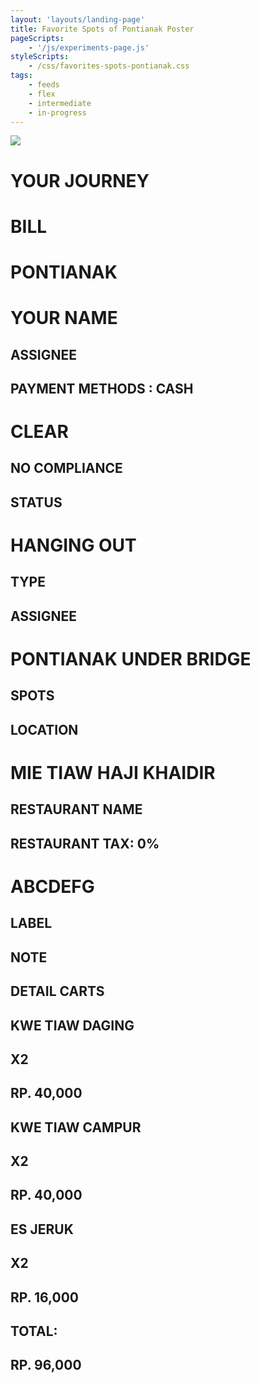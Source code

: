 ```yaml
---
layout: 'layouts/landing-page'
title: Favorite Spots of Pontianak Poster
pageScripts:
    - '/js/experiments-page.js'
styleScripts:
    - /css/favorites-spots-pontianak.css
tags: 
    - feeds
    - flex
    - intermediate
    - in-progress
---
```



<div id="favorite-spot-ptk">
    <div id="inner-spot">
    <div id="spot-right">
        <div id="spot-box">
            <img class="wrapper" id="concert-cover-1" src="/images/feeds/bg-chinese-club-store.JPG" />
        </div>
    </div>
    <div id="spot-left">
        <div class="big-size-spot region">
            <div id="title-big">
            <h1>YOUR JOURNEY</h1>
            <h1>BILL</h1>
            <h1>PONTIANAK</h1>
            </div>
        </div>
        <div class="cluster" id="bill-table">
            <div id="bill-summary">
                <div id="spot-header" class="spot-item">
                    <h1>YOUR NAME</h1>
                    <h2 class="spot-label">ASSIGNEE</h2>
                    <div class="spot-foot">
                        <h2>PAYMENT METHODS : CASH</h2>
                    </div>
                </div>
            <div class="spot-item">
                <h1>CLEAR</h1>
                <h2 class="spot-label">NO COMPLIANCE</h2>
                <div class="spot-foot">
                    <h2>STATUS</h2>
                </div>
            </div>
            <div class="spot-item">
                <h1>HANGING OUT</h1>
                <h2 class="spot-label">TYPE</h2>
                <div class="spot-foot">
                    <h2>ASSIGNEE</h2>
                </div>
            </div>
            <div class="spot-item">
                <h1>PONTIANAK UNDER BRIDGE</h1>
                <h2 class="spot-label">SPOTS</h2>
                <div class="spot-foot">
                    <h2>LOCATION</h2>
                </div>
            </div>
            </div>
        <div id="bill-tables">
            <div id="bill-sub">
            <div class="spot-item">
                <h1>MIE TIAW HAJI KHAIDIR</h1>
                <h2 class="spot-label">RESTAURANT NAME</h2>
                <div class="spot-foot">
                    <h2>RESTAURANT TAX: 0%</h2>
                </div>
            </div>
            <div class="spot-item">
                <h1>ABCDEFG</h1>
                <h2 class="spot-label">LABEL</h2>
                <div class="spot-foot">
                    <h2>NOTE</h2>
                </div>
            </div>
            </div>
            <div id="bill-carts">
                <h2 id="bill-cart-label">DETAIL CARTS</h2>
                <div class="bill-cart-item">
                    <h2>KWE TIAW DAGING</h2>
                    <h2>X2</h2>
                    <h2>RP. 40,000</h2>
                </div>
                <div class="bill-cart-item">
                    <h2>KWE TIAW CAMPUR</h2>
                    <h2>X2</h2>
                    <h2>RP. 40,000</h2>
                </div>
                <div class="bill-cart-item">
                    <h2>ES JERUK</h2>
                    <h2>X2</h2>
                    <h2>RP. 16,000</h2>
                </div>
                <div class="bill-cart-item">
                    <h2>TOTAL:</h2>
                    <h2>RP. 96,000</h2>
                </div>
            </div>
        </div>
        </div>
    </div>
    </div>
</div>
